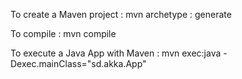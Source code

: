 To create a Maven project : mvn archetype : generate

To compile : mvn compile

To execute a Java App with Maven : mvn exec:java -Dexec.mainClass="sd.akka.App"


